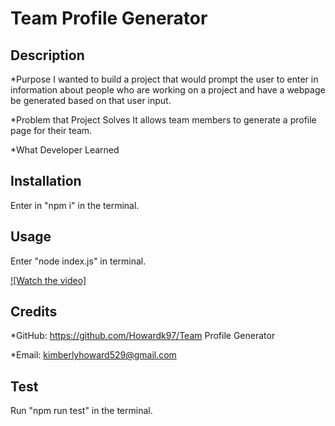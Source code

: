 # Team Profile Generator

## Description
  *Purpose
  I wanted to build a project that would prompt the user to enter in information about people who are working on a project and have a webpage be generated based on that user input.

  *Problem that Project Solves
  It allows team members to generate a profile page for their team.

  *What Developer Learned
    
## Installation
Enter in "npm i" in the terminal.
    
## Usage
Enter "node index.js" in terminal.

[![Watch the video]](https://drive.google.com/file/d/15cnfljjtlmfLrxVuawoLPXs4OFKOCq9o/view)

## Credits
*GitHub:  https://github.com/Howardk97/Team Profile Generator

*Email: kimberlyhoward529@gmail.com

## Test
Run "npm run test" in the terminal.
